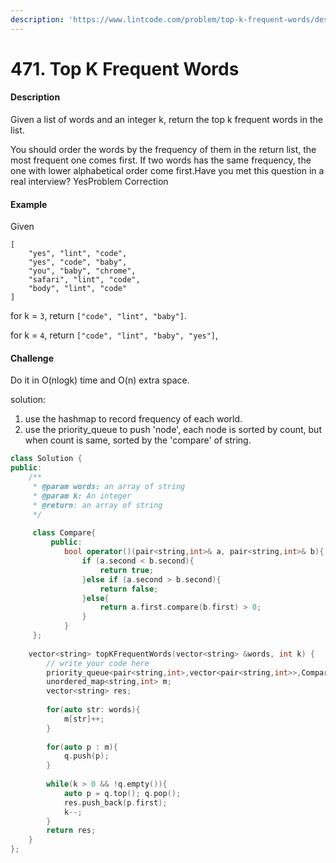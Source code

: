 ```yaml
---
description: 'https://www.lintcode.com/problem/top-k-frequent-words/description'
---
```


# 471. Top K Frequent Words



#### Description

Given a list of words and an integer k, return the top k frequent words in the list.

You should order the words by the frequency of them in the return list, the most frequent one comes first. If two words has the same frequency, the one with lower alphabetical order come first.Have you met this question in a real interview?  YesProblem Correction

#### Example

Given

```text
[
    "yes", "lint", "code",
    "yes", "code", "baby",
    "you", "baby", "chrome",
    "safari", "lint", "code",
    "body", "lint", "code"
]
```

for k = `3`, return `["code", "lint", "baby"]`.

for k = `4`, return `["code", "lint", "baby", "yes"]`,

#### Challenge

Do it in O\(nlogk\) time and O\(n\) extra space.

solution:

1. use the hashmap to record frequency of each world.
2. use the priority\_queue to push 'node', each node is sorted by count, but when count is same, sorted by the 'compare' of string.

```cpp
class Solution {
public:
    /**
     * @param words: an array of string
     * @param k: An integer
     * @return: an array of string
     */
     
     class Compare{
         public:
            bool operator()(pair<string,int>& a, pair<string,int>& b){
                if (a.second < b.second){
                    return true;
                }else if (a.second > b.second){
                    return false;
                }else{
                    return a.first.compare(b.first) > 0;
                }
            }
     };
     
    vector<string> topKFrequentWords(vector<string> &words, int k) {
        // write your code here
        priority_queue<pair<string,int>,vector<pair<string,int>>,Compare> q;
        unordered_map<string,int> m;
        vector<string> res;
        
        for(auto str: words){
            m[str]++;
        }
        
        for(auto p : m){
            q.push(p);
        }
        
        while(k > 0 && !q.empty()){
            auto p = q.top(); q.pop();
            res.push_back(p.first);
            k--;
        }
        return res;
    }
};
```

